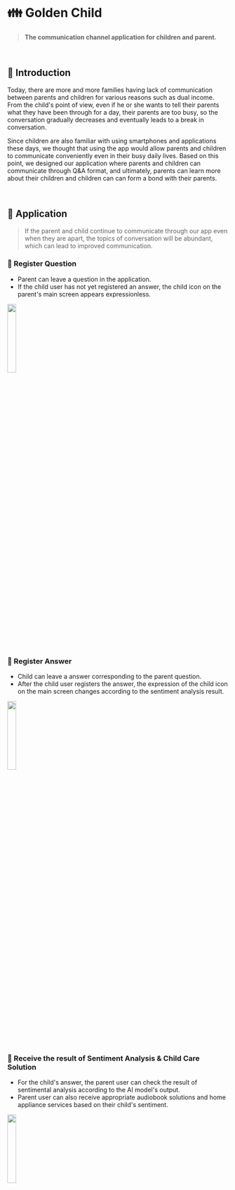 # 👪 Golden Child
> **The communication channel application for children and parent.**

<br>

## 🤗 Introduction
Today, there are more and more families having lack of communication between parents and children for various reasons such as dual income. From the child's point of view, even if he or she wants to tell their parents what they have been through for a day, their parents are too busy, so the conversation gradually decreases and eventually leads to a break in conversation. 

Since children are also familiar with using smartphones and applications these days, we thought that using the app would allow parents and children to communicate conveniently even in their busy daily lives. Based on this point, we designed our application where parents and children can communicate through Q&A format, and ultimately, parents can learn more about their children and children can can form a bond with their parents.

<br>

## 📱 Application
> If the parent and child continue to communicate through our app even when they are apart, the topics of conversation will be abundant, which can lead to improved communication.
### 👩 Register Question
- Parent can leave a question in the application.
- If the child user has not yet registered an answer, the child icon on the parent's main screen appears expressionless.
<img width = "20%" src = "https://user-images.githubusercontent.com/94097318/207865522-7e4075c4-9ef5-4816-a973-b23f96c88146.gif"/>

<br>

### 👧 Register Answer
- Child can leave a answer corresponding to the parent question.
- After the child user registers the answer, the expression of the child icon on the main screen changes according to the sentiment analysis result.
<img width = "20%" src = "https://user-images.githubusercontent.com/94097318/207868077-4b07002b-f47e-446a-bbfe-0e9da34a39ea.gif"/>

<br>

### 💌 Receive the result of Sentiment Analysis & Child Care Solution
- For the child's answer, the parent user can check the result of sentimental analysis according to the AI model's output.
- Parent user can also receive appropriate audiobook solutions and home appliance services based on their child's sentiment.
<img width = "20%" src = "https://user-images.githubusercontent.com/94097318/207869502-ad7de776-3529-41fc-b554-8f5c6a62e702.gif"/>

